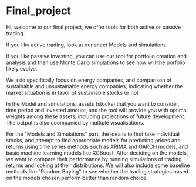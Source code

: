 # Final_project
Hi, welcome to our final project,
we offer tools for both active or passive trading.

If you like active trading, look at our sheet Models and simulations.

If you like passive investing, you can use our tool for portfolio creation and analysis and than use Monte Carlo simulations to see how will the porfolio likely evolve.

We aslo specifically focus on energy companies, and comparison of sustainable and unsustainable energy companies, indicating whether the market situation is in favor of sustainable stocks or not

In the Model and simulations, assets (stocks) that you want to consider, time period and invested amount, and the tool will provide you with optimal weights among these assets, including projections of future development. The output is also coompanied by multiple visualisations.

For the "Models and Simulations" part, the idea is to first take individual stocks, and attempt to find appropriate models for predicting prices and returns using time series methods such as ARIMA and GARCH models, and basic machine learning models like XGBoost. After deciding on the models, we want to compare their performance by running simulations of trading returns and looking at their distributions. We will also include some baseline methods like "Random Buying" to see whether the trading strategies based on the models chosen perform better than random choice.


